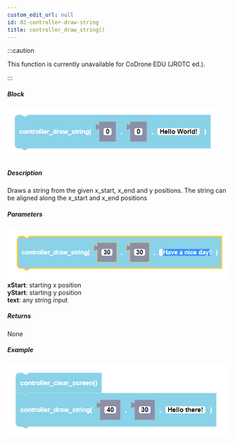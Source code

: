 ```yaml
---
custom_edit_url: null
id: 02-controller-draw-string
title: controller_draw_string()
---
```


:::caution

This function is currently unavailable for CoDrone EDU (JROTC ed.).

:::

##### Block

![controller draw string block image](controller_draw_string.PNG)<br />

##### Description

Draws a string from the given x_start, x_end and y positions. The string can be aligned along the x_start and x_end positions    

##### Parameters
![controller draw string block image](controller_draw_string_params.PNG) <br />
**xStart**: starting x position <br />
**yStart**: starting y position <br />
**text**: any string input

##### Returns

None

##### Example

![controller draw string example](controller_draw_string_example.PNG)

